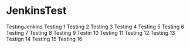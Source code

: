 # JenkinsTest
TestingJenkins
Testing 1
Testing 2
Testing 3
Testing 4
Testing 5
Testing 6
Testing 7
Testing 8
Testing 9
Testin 10
Testing 11
Testing 12
Testing 13
Testign 14
Testing 15
Testing 16
